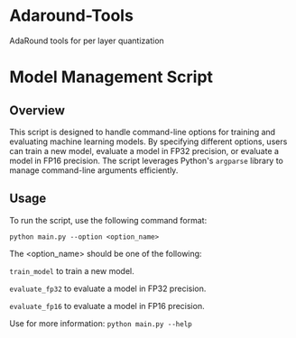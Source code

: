 # Adaround-Tools
AdaRound tools for per layer quantization


# Model Management Script

## Overview

This script is designed to handle command-line options for training and evaluating machine learning models. By specifying different options, users can train a new model, evaluate a model in FP32 precision, or evaluate a model in FP16 precision. The script leverages Python's `argparse` library to manage command-line arguments efficiently.

## Usage

To run the script, use the following command format:

`
python main.py --option <option_name>
`

The <option_name> should be one of the following:



`train_model` to train a new model.

`evaluate_fp32` to evaluate a model in FP32 precision.

`evaluate_fp16` to evaluate a model in FP16 precision.

Use for more information:
`
python main.py --help
`



